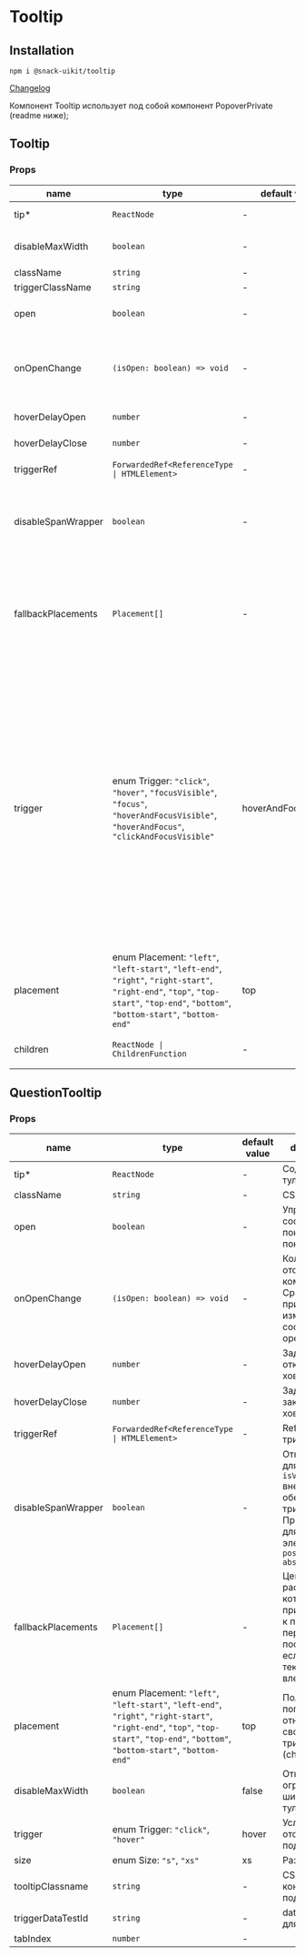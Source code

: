 # Tooltip

## Installation
`npm i @snack-uikit/tooltip`

[Changelog](./CHANGELOG.md)

Компонент Tooltip использует под собой компонент PopoverPrivate (readme ниже);

[//]: DOCUMENTATION_SECTION_START
[//]: THIS_SECTION_IS_AUTOGENERATED_PLEASE_DONT_EDIT_IT
## Tooltip
### Props
| name | type | default value | description |
|------|------|---------------|-------------|
| tip* | `ReactNode` | - | Содержимое тултипа |
| disableMaxWidth | `boolean` | - | Отключение ограничения ширины тултипа |
| className | `string` | - | CSS-класс |
| triggerClassName | `string` | - | CSS-класс триггера |
| open | `boolean` | - | Управляет состоянием показан/не показан. |
| onOpenChange | `(isOpen: boolean) => void` | - | Колбек отображения компонента. Срабатывает при изменении состояния open. |
| hoverDelayOpen | `number` | - | Задержка открытия по ховеру |
| hoverDelayClose | `number` | - | Задержка закрытия по ховеру |
| triggerRef | `ForwardedRef<ReferenceType \| HTMLElement>` | - | Ref ссылка на триггер |
| disableSpanWrapper | `boolean` | - | Отключает для `isValidElement` внешнюю обертку триггера <br> Пригодится для элементов с `position: absolute` |
| fallbackPlacements | `Placement[]` | - | Цепочка расположений которая будет применяться к поповеру от первого к последнему если при текущем он не влезает. |
| trigger | enum Trigger: `"click"`, `"hover"`, `"focusVisible"`, `"focus"`, `"hoverAndFocusVisible"`, `"hoverAndFocus"`, `"clickAndFocusVisible"` | hoverAndFocusVisible | Условие отображения поповера: <br> - `click` - открывать по клику <br> - `hover` - открывать по ховеру <br> - `focusVisible` - открывать по focus-visible <br> - `focus` - открывать по фокусу <br> - `hoverAndFocusVisible` - открывать по ховеру и focus-visible <br> - `hoverAndFocus` - открывать по ховеру и фокусу <br> - `clickAndFocusVisible` - открывать по клику и focus-visible |
| placement | enum Placement: `"left"`, `"left-start"`, `"left-end"`, `"right"`, `"right-start"`, `"right-end"`, `"top"`, `"top-start"`, `"top-end"`, `"bottom"`, `"bottom-start"`, `"bottom-end"` | top | Положение поповера относительно своего триггера (children). |
| children | `ReactNode \| ChildrenFunction` | - | Триггер поповера (подробнее читайте ниже) |
## QuestionTooltip
### Props
| name | type | default value | description |
|------|------|---------------|-------------|
| tip* | `ReactNode` | - | Содержимое тултипа |
| className | `string` | - | CSS-класс |
| open | `boolean` | - | Управляет состоянием показан/не показан. |
| onOpenChange | `(isOpen: boolean) => void` | - | Колбек отображения компонента. Срабатывает при изменении состояния open. |
| hoverDelayOpen | `number` | - | Задержка открытия по ховеру |
| hoverDelayClose | `number` | - | Задержка закрытия по ховеру |
| triggerRef | `ForwardedRef<ReferenceType \| HTMLElement>` | - | Ref ссылка на триггер |
| disableSpanWrapper | `boolean` | - | Отключает для `isValidElement` внешнюю обертку триггера <br> Пригодится для элементов с `position: absolute` |
| fallbackPlacements | `Placement[]` | - | Цепочка расположений которая будет применяться к поповеру от первого к последнему если при текущем он не влезает. |
| placement | enum Placement: `"left"`, `"left-start"`, `"left-end"`, `"right"`, `"right-start"`, `"right-end"`, `"top"`, `"top-start"`, `"top-end"`, `"bottom"`, `"bottom-start"`, `"bottom-end"` | top | Положение поповера относительно своего триггера (children). |
| disableMaxWidth | `boolean` | false | Отключение ограничения ширины тултипа |
| trigger | enum Trigger: `"click"`, `"hover"` | hover | Условие отображения подсказки |
| size | enum Size: `"s"`, `"xs"` | xs | Размер |
| tooltipClassname | `string` | - | CSS-класс контейнера подсказки |
| triggerDataTestId | `string` | - | data-test-id для триггера |
| tabIndex | `number` | - |  |


[//]: DOCUMENTATION_SECTION_END